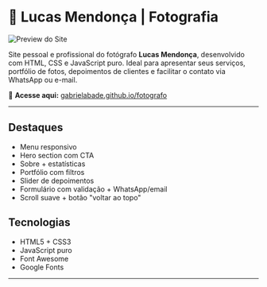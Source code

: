 # 📸 Lucas Mendonça | Fotografia

![Preview do Site](https://gabrielabade.github.io/fotografo/images/fotografo.png)

Site pessoal e profissional do fotógrafo **Lucas Mendonça**, desenvolvido com HTML, CSS e JavaScript puro. Ideal para apresentar seus serviços, portfólio de fotos, depoimentos de clientes e facilitar o contato via WhatsApp ou e-mail.

🔗 **Acesse aqui:** [gabrielabade.github.io/fotografo](https://gabrielabade.github.io/fotografo/)

---


## Destaques

- Menu responsivo
- Hero section com CTA
- Sobre + estatísticas
- Portfólio com filtros
- Slider de depoimentos
- Formulário com validação + WhatsApp/email
- Scroll suave + botão \"voltar ao topo\"

## Tecnologias

- HTML5 + CSS3
- JavaScript puro
- Font Awesome
- Google Fonts

---
